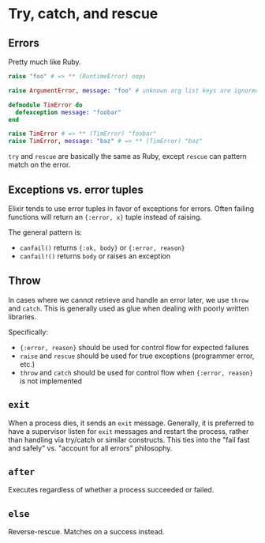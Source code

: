 # Try, catch, and rescue

## Errors

Pretty much like Ruby.

```elixir
raise "foo" # => ** (RuntimeError) oops

raise ArgumentError, message: "foo" # unknown arg list keys are ignored

defmodule TimError do
  defexception message: "foobar"
end

raise TimError # => ** (TimError) "foobar"
raise TimError, message: "baz" # => ** (TimError) "baz"
```

`try` and `rescue` are basically the same as Ruby, except `rescue` can pattern match on the error.

## Exceptions vs. error tuples

Elixir tends to use error tuples in favor of exceptions for errors. Often failing functions will return an `{:error, x}` tuple instead of raising.

The general pattern is:

* `canfail()` returns `{:ok, body}` or `{:error, reason}`
* `canfail!()` returns `body` or raises an exception

## Throw

In cases where we cannot retrieve and handle an error later, we use `throw` and `catch`. This is generally used as glue when dealing with poorly written libraries.

Specifically:

* `{:error, reason}` should be used for control flow for expected failures
* `raise` and `rescue` should be used for true exceptions (programmer error, etc.)
* `throw` and `catch` should be used for control flow when `{:error, reason}` is not implemented

## `exit`

When a process dies, it sends an `exit` message. Generally, it is preferred to have a supervisor listen for `exit` messages and restart the process, rather than handling via try/catch or similar constructs. This ties into the "fail fast and safely" vs. "account for all errors" philosophy.

## `after`

Executes regardless of whether a process succeeded or failed.

## `else`

Reverse-rescue. Matches on a success instead.
